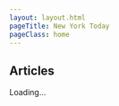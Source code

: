 ```yaml
---
layout: layout.html
pageTitle: New York Today
pageClass: home
---
```


## Articles

<div class="stories">Loading...</div>

